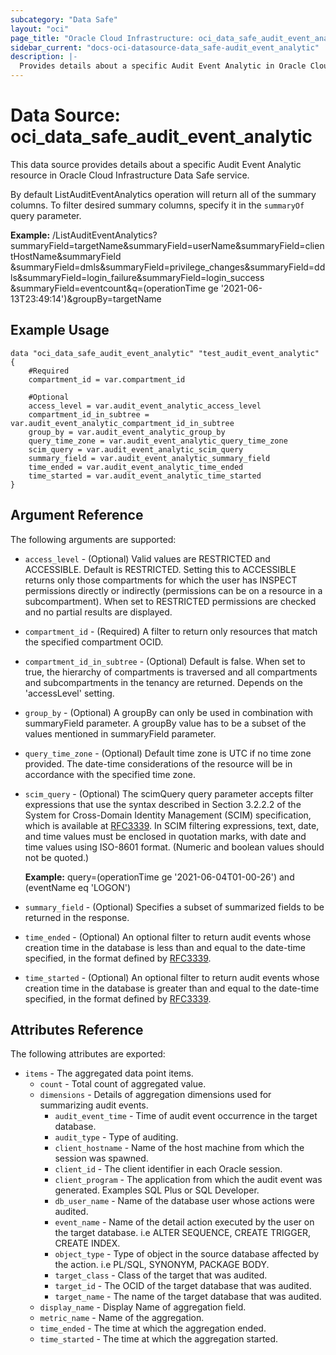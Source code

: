 ```yaml
---
subcategory: "Data Safe"
layout: "oci"
page_title: "Oracle Cloud Infrastructure: oci_data_safe_audit_event_analytic"
sidebar_current: "docs-oci-datasource-data_safe-audit_event_analytic"
description: |-
  Provides details about a specific Audit Event Analytic in Oracle Cloud Infrastructure Data Safe service
---
```


# Data Source: oci_data_safe_audit_event_analytic
This data source provides details about a specific Audit Event Analytic resource in Oracle Cloud Infrastructure Data Safe service.

By default ListAuditEventAnalytics operation will return all of the summary columns. To filter desired summary columns, specify
it in the `summaryOf` query parameter.

**Example:** /ListAuditEventAnalytics?summaryField=targetName&summaryField=userName&summaryField=clientHostName&summaryField
             &summaryField=dmls&summaryField=privilege_changes&summaryField=ddls&summaryField=login_failure&summaryField=login_success
             &summaryField=eventcount&q=(operationTime ge '2021-06-13T23:49:14')&groupBy=targetName


## Example Usage

```hcl
data "oci_data_safe_audit_event_analytic" "test_audit_event_analytic" {
	#Required
	compartment_id = var.compartment_id

	#Optional
	access_level = var.audit_event_analytic_access_level
	compartment_id_in_subtree = var.audit_event_analytic_compartment_id_in_subtree
	group_by = var.audit_event_analytic_group_by
	query_time_zone = var.audit_event_analytic_query_time_zone
	scim_query = var.audit_event_analytic_scim_query
	summary_field = var.audit_event_analytic_summary_field
	time_ended = var.audit_event_analytic_time_ended
	time_started = var.audit_event_analytic_time_started
}
```

## Argument Reference

The following arguments are supported:

* `access_level` - (Optional) Valid values are RESTRICTED and ACCESSIBLE. Default is RESTRICTED. Setting this to ACCESSIBLE returns only those compartments for which the user has INSPECT permissions directly or indirectly (permissions can be on a resource in a subcompartment). When set to RESTRICTED permissions are checked and no partial results are displayed. 
* `compartment_id` - (Required) A filter to return only resources that match the specified compartment OCID.
* `compartment_id_in_subtree` - (Optional) Default is false. When set to true, the hierarchy of compartments is traversed and all compartments and subcompartments in the tenancy are returned. Depends on the 'accessLevel' setting. 
* `group_by` - (Optional) A groupBy can only be used in combination with summaryField parameter. A groupBy value has to be a subset of the values mentioned in summaryField parameter. 
* `query_time_zone` - (Optional) Default time zone is UTC if no time zone provided. The date-time considerations of the resource will be in accordance with the specified time zone. 
* `scim_query` - (Optional) The scimQuery query parameter accepts filter expressions that use the syntax described in Section 3.2.2.2 of the System for Cross-Domain Identity Management (SCIM) specification, which is available at [RFC3339](https://tools.ietf.org/html/draft-ietf-scim-api-12). In SCIM filtering expressions, text, date, and time values must be enclosed in quotation marks, with date and time values using ISO-8601 format. (Numeric and boolean values should not be quoted.)

	**Example:** query=(operationTime ge '2021-06-04T01-00-26') and (eventName eq 'LOGON') 
* `summary_field` - (Optional) Specifies a subset of summarized fields to be returned in the response.
* `time_ended` - (Optional) An optional filter to return audit events whose creation time in the database is less than and equal to the date-time specified, in the format defined by [RFC3339](https://tools.ietf.org/html/rfc3339). 
* `time_started` - (Optional) An optional filter to return audit events whose creation time in the database is greater than and equal to the date-time specified, in the format defined by [RFC3339](https://tools.ietf.org/html/rfc3339). 


## Attributes Reference

The following attributes are exported:

* `items` - The aggregated data point items.
	* `count` - Total count of aggregated value.
	* `dimensions` - Details of aggregation dimensions used for summarizing audit events.
		* `audit_event_time` - Time of audit event occurrence in the target database.
		* `audit_type` - Type of auditing.
		* `client_hostname` - Name of the host machine from which the session was spawned.
		* `client_id` - The client identifier in each Oracle session.
		* `client_program` - The application from which the audit event was generated. Examples SQL Plus or SQL Developer.
		* `db_user_name` - Name of the database user whose actions were audited.
		* `event_name` - Name of the detail action executed by the user on the target database. i.e ALTER SEQUENCE, CREATE TRIGGER, CREATE INDEX.
		* `object_type` - Type of object in the source database affected by the action. i.e PL/SQL, SYNONYM, PACKAGE BODY.
		* `target_class` - Class of the target that was audited.
		* `target_id` - The OCID of the target database that was audited.
		* `target_name` - The name of the target database that was audited.
	* `display_name` - Display Name of aggregation field.
	* `metric_name` - Name of the aggregation.
	* `time_ended` - The time at which the aggregation ended.
	* `time_started` - The time at which the aggregation started.

